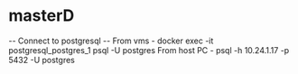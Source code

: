 # masterD


-- Connect to postgresql --
From vms - docker exec -it postgresql_postgres_1 psql -U postgres
From host PC - psql -h 10.24.1.17 -p 5432 -U postgres
